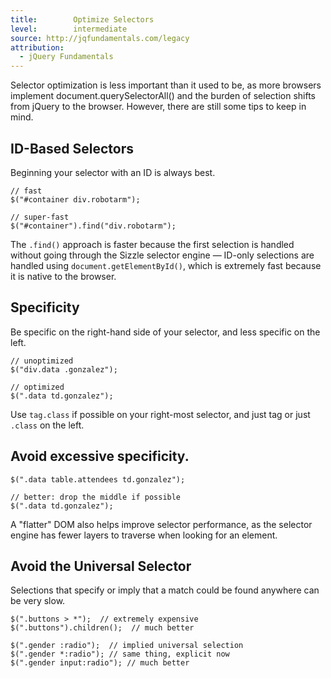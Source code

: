 ```yaml
---
title:        Optimize Selectors
level:        intermediate
source: http://jqfundamentals.com/legacy
attribution:
  - jQuery Fundamentals
---
```


Selector optimization is less important than it used to be, as more browsers
implement document.querySelectorAll() and the burden of selection shifts from
jQuery to the browser. However, there are still some tips to keep in mind.

## ID-Based Selectors

Beginning your selector with an ID is always best.

```
// fast
$("#container div.robotarm");

// super-fast
$("#container").find("div.robotarm");
```

The `.find()` approach is faster because the first selection is handled
without going through the Sizzle selector engine — ID-only selections are
handled using `document.getElementById()`, which is extremely fast because it is
native to the browser.

## Specificity

Be specific on the right-hand side of your selector, and less specific on the
left.

```
// unoptimized
$("div.data .gonzalez");

// optimized
$(".data td.gonzalez");

```

Use `tag.class` if possible on your right-most selector, and just tag or just
`.class` on the left.

## Avoid excessive specificity.

```
$(".data table.attendees td.gonzalez");

// better: drop the middle if possible
$(".data td.gonzalez");
```

A "flatter" DOM also helps improve selector performance, as the selector engine
has fewer layers to traverse when looking for an element.

## Avoid the Universal Selector

Selections that specify or imply that a match could be found anywhere can be
very slow.

```
$(".buttons > *");  // extremely expensive
$(".buttons").children();  // much better

$(".gender :radio");  // implied universal selection
$(".gender *:radio"); // same thing, explicit now
$(".gender input:radio"); // much better
```

